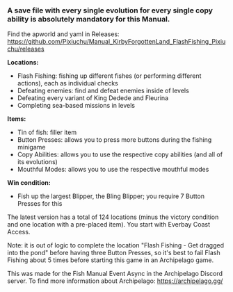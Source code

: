 ### A save file with every single evolution for every single copy ability is absolutely mandatory for this Manual.
Find the apworld and yaml in Releases: https://github.com/Pixiuchu/Manual_KirbyForgottenLand_FlashFishing_Pixiuchu/releases

**Locations:**
- Flash Fishing: fishing up different fishes (or performing different actions), each as individual checks
- Defeating enemies: find and defeat enemies inside of levels
- Defeating every variant of King Dedede and Fleurina
- Completing sea-based missions in levels


**Items:**
- Tin of fish: filler item
- Button Presses: allows you to press more buttons during the fishing minigame
- Copy Abilities: allows you to use the respective copy abilities (and all of its evolutions)
- Mouthful Modes: allows you to use the respective mouthful modes


**Win condition:**
- Fish up the largest Blipper, the Bling Blipper; you require 7 Button Presses for this

The latest version has a total of 124 locations (minus the victory condition and one location with a pre-placed item). You start with Everbay Coast Access.

Note: it is out of logic to complete the location "Flash Fishing - Get dragged into the pond" before having three Button Presses, so it's best to fail Flash Fishing about 5 times before starting this game in an Archipelago game.

This was made for the Fish Manual Event Async in the Archipelago Discord server. To find more information about Archipelago: https://archipelago.gg/
